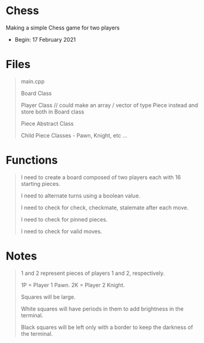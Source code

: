 # Chess
Making a simple Chess game for two players
- Begin: 17 February 2021

# Files
> main.cpp
> 
> Board Class
> 
>   Player Class // could make an array / vector of type Piece instead and store both in Board class
>   
> Piece Abstract Class
> 
>   Child Piece Classes - Pawn, Knight, etc ...

# Functions
> 
> I need to create a board composed of two players each with 16 starting pieces.
> 
> I need to alternate turns using a boolean value.
> 
> I need to check for check, checkmate, stalemate after each move.
> 
> I need to check for pinned pieces.
> 
> I need to check for valid moves.

# Notes
> 1 and 2 represent pieces of players 1 and 2, respectively.
> 
>   1P = Player 1 Pawn. 2K = Player 2 Knight.
>   
> Squares will be large.
> 
>   White squares will have periods in them to add brightness in the terminal.
>   
>   Black squares will be left only with a border to keep the darkness of the terminal.
